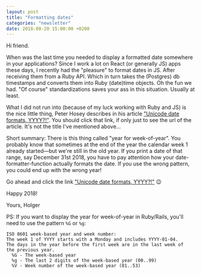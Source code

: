 ```yaml
---
layout: post
title: "Formatting dates"
categories: "newsletter"
date: 2018-08-20 15:00:00 +0200
---
```


Hi friend.

When was the last time you needed to display a formatted date somewhere in your applications? Since I work a lot on React (or generally JS) apps these days, I recently had the "pleasure" to format dates in JS. After receiving them from a Ruby API. Which in turn takes the (Postgres) db timestamps and converts them into Ruby (date)time objects. Oh the fun we had. "Of course" standardizations saves your ass in this situation. Usually at least.
<!--more-->
What I did not run into (because of my luck working with Ruby and JS) is the nice little thing, Peter Hosey describes in his article ["Unicode date formats, YYYY?!"](https://boredzo.org/blog/archives/2015-10-24/the-international-standards-organization-hates-your-guts). You should click that link, if only just to see the url of the article. It's not the title I've mentioned above…

Short summary:
There is this thing called "year for week-of-year". You probably know that sometimes at the end of the year the calendar week 1 already started—but we're still in the old year. If you print a date of that range, say December 31st 2018, you have to pay attention how your date-formatter-function actually formats the date. If you use the wrong pattern, you could end up with the wrong year!

Go ahead and click the link ["Unicode date formats, YYYY?!"](https://boredzo.org/blog/archives/2015-10-24/the-international-standards-organization-hates-your-guts) 😉

Happy 2018!

Yours,
Holger

PS: If you want to display the year for week-of-year in Ruby/Rails, you'll need to use the pattern `%G` or `%g`:

	ISO 8601 week-based year and week number:
	The week 1 of YYYY starts with a Monday and includes YYYY-01-04.
	The days in the year before the first week are in the last week of
	the previous year.
	  %G - The week-based year
	  %g - The last 2 digits of the week-based year (00..99)
	  %V - Week number of the week-based year (01..53)

